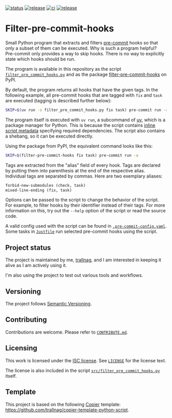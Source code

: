 [![status](https://img.shields.io/badge/status-active-brightgreen)](#project-status)
[![release](https://img.shields.io/github/v/release/trallnag/filter-pre-commit-hooks)](https://github.com/trallnag/filter-pre-commit-hooks/releases)
[![ci](https://img.shields.io/github/actions/workflow/status/trallnag/filter-pre-commit-hooks/ci.yaml?label=ci)](https://github.com/trallnag/filter-pre-commit-hooks/actions/workflows/ci.yaml)
[![release](https://img.shields.io/github/actions/workflow/status/trallnag/filter-pre-commit-hooks/release.yaml?label=release)](https://github.com/trallnag/filter-pre-commit-hooks/actions/workflows/release.yaml)

# Filter-pre-commit-hooks

Small Python program that extracts and filters
[pre-commit](https://pre-commit.com/) hooks so that only a subset of them can be
executed. Why is such a program helpful? Pre-commit only provides a way to skip
hooks. There is no way to explicitly state which hooks should be run.

The program is available in this repository as the script
[`filter_pre_commit_hooks.py`](./src/filter_pre_commit_hooks.py) and as the
package
[filter-pre-commit-hooks](https://pypi.org/project/filter-pre-commit-hooks/) on
PyPI.

By default, the program returns all hooks that have the given tags. In the
following example, all pre-commit hooks that are tagged with `fix` and `task`
are executed (tagging is described further below):

```sh
SKIP=$(uv run -s filter_pre_commit_hooks.py fix task) pre-commit run -a
```

The program itself is executed with `uv run`, a subcommand of
[uv](https://docs.astral.sh/), which is a package manager for Python. This is
because the script contains
[inline script metadata](https://packaging.python.org/en/latest/specifications/inline-script-metadata/#inline-script-metadata)
specifying required dependencies. The script also contains a shebang, so it can
be executed directly.

Using the package from PyPI, the equivalent command looks like this:

```sh
SKIP=$(filter-pre-commit-hooks fix task) pre-commit run -a
```

Tags are extracted from the "alias" field of every hook. Tags are declared by
putting them into parenthesis at the end of the respective alias. Individual
tags are separated by commas. Here are two exemplary aliases:

```txt
forbid-new-submodules (check, task)
mixed-line-ending (fix, task)
```

Options can be passed to the script to change the behavior of the script. For
example, to filter hooks by their identifier instead of their tags. For more
information on this, try out the `--help` option of the script or read the
source code.

A valid config used with the script can be found in
[`.pre-commit-config.yaml`](./.pre-commit-config.yaml). Some tasks in
[`Justfile`](./Justfile) run selected pre-commit hooks using the script.

## Project status

The project is maintained by me, [trallnag](https://github.com/trallnag), and I
am interested in keeping it alive as I am actively using it.

I'm also using the project to test out various tools and workflows.

## Versioning

The project follows [Semantic Versioning](https://semver.org/).

## Contributing

Contributions are welcome. Please refer to [`CONTRIBUTE.md`](./CONTRIBUTE.md).

## Licensing

This work is licensed under the
[ISC license](https://en.wikipedia.org/wiki/ISC_license). See
[`LICENSE`](./LICENSE) for the license text.

The license is also included in the script
[`src/filter_pre_commit_hooks.py`](./src/filter_pre_commit_hooks.py) itself.

## Template

This project is based on the following
[Copier](https://copier.readthedocs.io/en/stable/) template:
<https://github.com/trallnag/copier-template-python-script>.
